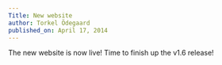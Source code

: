```yaml
---
Title: New website
author: Torkel Ödegaard
published_on: April 17, 2014
---
```


The new website is now live! Time to finish up the v1.6 release!
